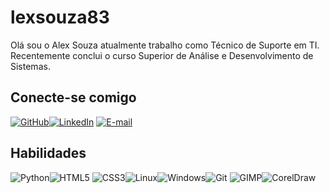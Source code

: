 
# lexsouza83

Olá sou o Alex Souza atualmente trabalho como Técnico de Suporte em TI. Recentemente conclui o curso Superior de Análise e Desenvolvimento de Sistemas.
## Conecte-se comigo
[![GitHub](https://img.shields.io/badge/GitHub-100000?style=for-the-badge&logo=github&logoColor=white)](https://github.com/lexsouza83)[![LinkedIn](https://img.shields.io/badge/LinkedIn-0077B5?style=for-the-badge&logo=linkedin&logoColor=white)](https://www.linkedin.com/in/alex-borges-de-souza83/) [![E-mail](https://img.shields.io/badge/-Email-000?style=for-the-badge&logo=microsoft-outlook&logoColor=007BFF)](mailto:alex_b_souza@hotmail.com)

## Habilidades
![Python](https://img.shields.io/badge/python-3670A0?style=for-the-badge&logo=python&logoColor=ffdd54)![HTML5](https://img.shields.io/badge/HTML5-E34F26?style=for-the-badge&logo=html5&logoColor=white)	![CSS3](https://img.shields.io/badge/CSS3-1572B6?style=for-the-badge&logo=css3&logoColor=white)![Linux](https://img.shields.io/badge/Linux-000?style=for-the-badge&logo=linux&logoColor=FCC624)![Windows](https://img.shields.io/badge/Windows-000?style=for-the-badge&logo=windows&logoColor=2CA5E0)![Git](https://img.shields.io/badge/GIT-E44C30?style=for-the-badge&logo=git&logoColor=white)
![GIMP](https://img.shields.io/badge/gimp-3670A0?style=for-the-badge&logo=python&logoColor=ffdd54)![CorelDraw](https://img.shields.io/badge/CorelDraw-000?style=for-the-badge&logo=windows&logoColor=2CA5E0)
